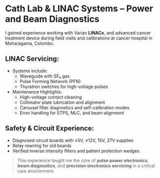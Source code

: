 # Cath Lab & LINAC Systems – Power and Beam Diagnostics

I gained experience working with Varian  **LINACs**, and advanced cancer treatment device during field visits and calibrations at cancer hospital in Maharagama, Colombo.

## LINAC Servicing:

- Systems include:
  - Waveguide with SF₆ gas
  - Pulse Forming Network (PFN)
  - Thyratron switches for high-voltage pulses
- Maintenance Highlights:
  - High-voltage contact cleaning
  - Collimator plate lubrication and alignment
  - Carousel filter diagnostics and self-calibration modes
  - Error handling for STPS, MLC, and beam alignment

## Safety & Circuit Experience:

- Diagnosed circuit boards with ±5V, ±12V, 15V, 27V supplies
- Relay rewiring for old boards
- Verified inverse intensity filters and patient protection wedges

> This experience taught me the core of **pulse power electronics**, **beam diagnostics**, and **precision electronics servicing** in a critical care environment.
